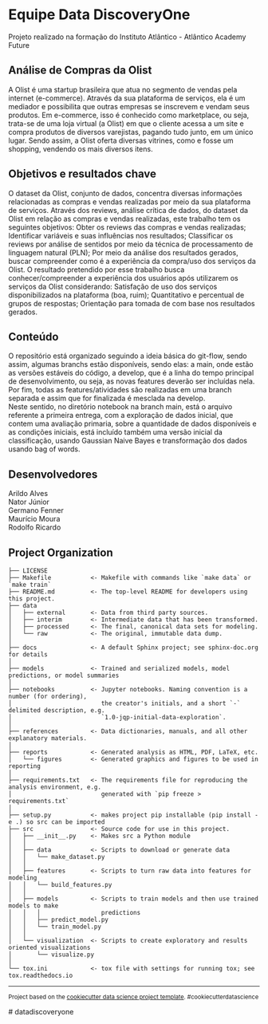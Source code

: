 Equipe Data DiscoveryOne
==============================

Projeto realizado na formação do Instituto Atlântico - Atlântico Academy Future

## Análise de Compras da Olist

A Olist é uma startup brasileira que atua no segmento de vendas pela internet (e-commerce). Através da sua plataforma de serviços, ela é um mediador e possibilita que outras empresas se inscrevem e vendam seus produtos. Em e-commerce, isso é conhecido como marketplace, ou seja, trata-se de uma loja virtual (a Olist) em que o cliente acessa a um site e compra produtos de diversos varejistas, pagando tudo junto, em um único lugar. Sendo assim, a Olist oferta diversas vitrines, como e fosse um shopping, vendendo os mais diversos itens.

## Objetivos e resultados chave

O dataset da Olist, conjunto de dados, concentra diversas informações relacionadas as compras e vendas realizadas por meio da sua plataforma de serviços.
Através dos reviews, análise crítica de dados, do dataset da Olist em relação as compras e vendas realizadas, este trabalho tem os seguintes objetivos:
Obter os reviews das compras e vendas realizadas;
Identificar variáveis e suas influências nos resultados;
Classificar os reviews por análise de sentidos por meio da técnica de processamento de linguagem natural (PLN);
Por meio da análise dos resultados gerados, buscar compreender como é a experiência da compra/uso dos serviços da Olist.
O resultado pretendido por esse trabalho busca conhecer/compreender a experiência dos usuários após utilizarem os serviços da Olist considerando:
Satisfação de uso dos serviços disponibilizados na plataforma (boa, ruim);
Quantitativo e percentual de grupos de respostas;
Orientação para tomada de com base nos resultados gerados.

## Conteúdo

O repositório está organizado seguindo a ideia básica do git-flow, sendo assim, algumas branchs estão disponíveis, sendo elas: a main, onde estão as versões estáveis do código, a develop, que é a linha do tempo principal de desenvolvimento, ou seja, as novas features deverão ser incluídas nela. Por fim, todas as features/atividades são realizadas em uma branch separada e assim que for finalizada é mesclada na develop.  
Neste sentido, no diretório notebook na branch main, está o arquivo referente a primeira entrega, com a exploração de dados inicial, que contem uma avaliação primaria, sobre a quantidade de dados disponíveis e as condições iniciais, está incluído também uma versão inicial da classificação, usando Gaussian Naive Bayes e transformação dos dados usando bag of words.

## Desenvolvedores

Arildo Alves<br>
Nator Júnior<br>
Germano Fenner<br>
Maurício Moura<br>
Rodolfo Ricardo

Project Organization
------------

    ├── LICENSE
    ├── Makefile           <- Makefile with commands like `make data` or `make train`
    ├── README.md          <- The top-level README for developers using this project.
    ├── data
    │   ├── external       <- Data from third party sources.
    │   ├── interim        <- Intermediate data that has been transformed.
    │   ├── processed      <- The final, canonical data sets for modeling.
    │   └── raw            <- The original, immutable data dump.
    │
    ├── docs               <- A default Sphinx project; see sphinx-doc.org for details
    │
    ├── models             <- Trained and serialized models, model predictions, or model summaries
    │
    ├── notebooks          <- Jupyter notebooks. Naming convention is a number (for ordering),
    │                         the creator's initials, and a short `-` delimited description, e.g.
    │                         `1.0-jqp-initial-data-exploration`.
    │
    ├── references         <- Data dictionaries, manuals, and all other explanatory materials.
    │
    ├── reports            <- Generated analysis as HTML, PDF, LaTeX, etc.
    │   └── figures        <- Generated graphics and figures to be used in reporting
    │
    ├── requirements.txt   <- The requirements file for reproducing the analysis environment, e.g.
    │                         generated with `pip freeze > requirements.txt`
    │
    ├── setup.py           <- makes project pip installable (pip install -e .) so src can be imported
    ├── src                <- Source code for use in this project.
    │   ├── __init__.py    <- Makes src a Python module
    │   │
    │   ├── data           <- Scripts to download or generate data
    │   │   └── make_dataset.py
    │   │
    │   ├── features       <- Scripts to turn raw data into features for modeling
    │   │   └── build_features.py
    │   │
    │   ├── models         <- Scripts to train models and then use trained models to make
    │   │   │                 predictions
    │   │   ├── predict_model.py
    │   │   └── train_model.py
    │   │
    │   └── visualization  <- Scripts to create exploratory and results oriented visualizations
    │       └── visualize.py
    │
    └── tox.ini            <- tox file with settings for running tox; see tox.readthedocs.io


--------

<p><small>Project based on the <a target="_blank" href="https://drivendata.github.io/cookiecutter-data-science/">cookiecutter data science project template</a>. #cookiecutterdatascience</small></p>
# datadiscoveryone

